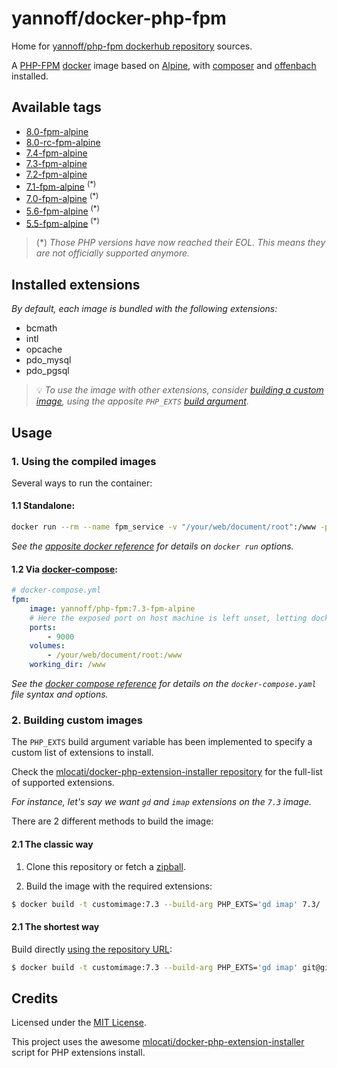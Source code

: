 # yannoff/docker-php-fpm

Home for [yannoff/php-fpm dockerhub repository](https://hub.docker.com/repository/docker/yannoff/php-fpm "dockerhub") sources.

A [PHP-FPM](http://php.net/manual/fr/install.fpm.php "PHP FastCGI Process Manager") [docker](https://www.docker.com/ "docker") image based on [Alpine](https://alpinelinux.org/ "Alpine Linux"), with [composer](https://getcomposer.org/ "composer") and [offenbach](https://github.com/yannoff/offenbach) installed.

## Available tags

- [8.0-fpm-alpine](https://github.com/yannoff/docker-php-fpm/blob/master/8.0/Dockerfile)
- [8.0-rc-fpm-alpine](https://github.com/yannoff/docker-php-fpm/blob/master/8.0-rc/Dockerfile)
- [7.4-fpm-alpine](https://github.com/yannoff/docker-php-fpm/blob/master/7.4/Dockerfile)
- [7.3-fpm-alpine](https://github.com/yannoff/docker-php-fpm/blob/master/7.3/Dockerfile)
- [7.2-fpm-alpine](https://github.com/yannoff/docker-php-fpm/blob/master/7.2/Dockerfile)
- [7.1-fpm-alpine](https://github.com/yannoff/docker-php-fpm/blob/master/7.1/Dockerfile) <sup>(*)</sup>
- [7.0-fpm-alpine](https://github.com/yannoff/docker-php-fpm/blob/master/7.0/Dockerfile) <sup>(*)</sup>
- [5.6-fpm-alpine](https://github.com/yannoff/docker-php-fpm/blob/master/5.6/Dockerfile) <sup>(*)</sup>
- [5.5-fpm-alpine](https://github.com/yannoff/docker-php-fpm/blob/master/5.5/Dockerfile) <sup>(*)</sup>

> (*) _Those PHP versions have now reached their EOL. This means they are not officially supported anymore._

## Installed extensions

_By default, each image is bundled with the following extensions:_

- bcmath
- intl
- opcache
- pdo_mysql
- pdo_pgsql


> :bulb: _To use the image with other extensions, consider [building a custom image](https://github.com/yannoff/docker-php-fpm/#2-building-custom-images), using the apposite `PHP_EXTS` [build argument](https://docs.docker.com/engine/reference/commandline/build/#set-build-time-variables---build-arg)._

## Usage

### 1. Using the compiled images

Several ways to run the container:

#### 1.1 Standalone:


```bash
docker run --rm --name fpm_service -v "/your/web/document/root":/www -p 9000:9001 -w /www yannoff/php-fpm:7.3-fpm_alpine
```

_See the [apposite docker reference](https://docs.docker.com/engine/reference/run/) for details on `docker run` options._


#### 1.2 Via [docker-compose](https://github.com/docker/compose "Docker Compose Project"):

```yaml
# docker-compose.yml
fpm:
    image: yannoff/php-fpm:7.3-fpm-alpine
    # Here the exposed port on host machine is left unset, letting docker allocate it automatically to a free available port
    ports:
        - 9000
    volumes:
        - /your/web/document/root:/www
    working_dir: /www 

```

_See the [docker compose reference](https://docs.docker.com/compose/compose-file/) for details on the `docker-compose.yaml` file syntax and options._

### 2. Building custom images

The `PHP_EXTS` build argument variable has been implemented to specify a custom list of extensions to install.

Check the [mlocati/docker-php-extension-installer repository](https://github.com/mlocati/docker-php-extension-installer#supported-php-extensions) for the full-list of supported extensions.

_For instance, let's say we want `gd` and `imap` extensions on the `7.3` image._

There are 2 different methods to build the image:


#### 2.1 The classic way

1. Clone this repository or fetch a [zipball](https://github.com/yannoff/docker-php-fpm/archive/master.zip).

2. Build the image with the required extensions:


```bash
$ docker build -t customimage:7.3 --build-arg PHP_EXTS='gd imap' 7.3/
```

#### 2.1 The shortest way

Build directly [using the repository URL](https://docs.docker.com/engine/reference/commandline/build/#git-repositories):

```bash
$ docker build -t customimage:7.3 --build-arg PHP_EXTS='gd imap' git@github.com:yannoff/docker-php-fpm#:7.3/
```


## Credits

Licensed under the [MIT License](https://github.com/yannoff/docker-php-fpm/blob/master/LICENSE).

This project uses the awesome [mlocati/docker-php-extension-installer](https://github.com/mlocati/docker-php-extension-installer) script for PHP extensions install.
